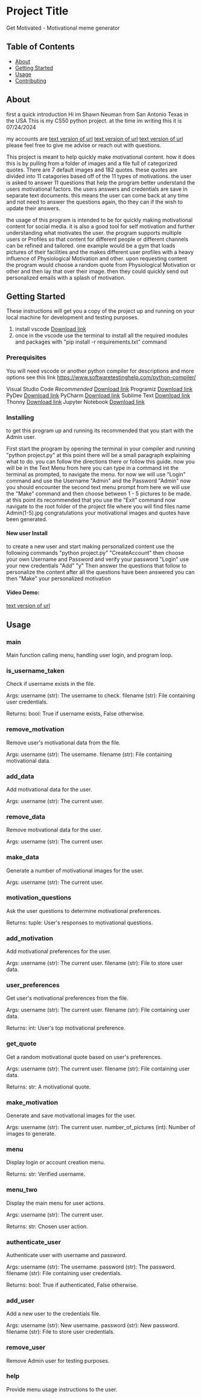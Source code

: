 # Project Title
Get Motivated - Motivational meme generator
## Table of Contents

- [About](#about)
- [Getting Started](#getting_started)
- [Usage](#usage)
- [Contributing](../CONTRIBUTING.md)

## About <a name = "about"></a>

first a quick introduction
Hi im Shawn Neuman from San Antonio Texas in the USA
This is my CS50 python project. at the time im writing this it is 07/24/2024

my accounts are
[text version of url](https://profile.edx.org/u/s-neuman)
[text version of url](https://www.youtube.com/@shawnneuman10)
[text version of url](https://github.com/shawnn10)
please feel free to give me advise or reach out with questions.

This project is meant to help quickly make motivational content. how it does this is by pulling from a folder of images and a file full of categorized quotes. There are 7 default images and 182 quotes. these quotes are divided into 11 catagories based off of the 11 types of motivations. the user is asked to answer 11 questions that help the program better understand the users motivational factors. the users answers and credentials are save in separate text documents. this means the user can come back at any time and not need to answer the questions again, tho they can if the wish to update their answers.

the usage of this program is intended to be for quickly making motivational content for social media. it is also a good tool for self motivation and further understanding what motivates the user. the program supports multiple users or Profiles so that content for different people or different channels can be refined and tailored. one example would be a gym that loads pictures of their facilities and the makes different user profiles with a heavy influence of Physiological Motivation and other. upon requesting content the program would choose a random quote from Physiological Motivation or other and then lay that over their image. then they could quickly send out personalized emails with a splash of motivation.

## Getting Started <a name = "getting_started"></a>

These instructions will get you a copy of the project up and running on your local machine for development and testing purposes.
  1. install vscode [Download link](https://code.visualstudio.com/Download)
  2. once in the vscode use the terminal to install all the required modules and packages with "pip install -r requirements.txt" command

### Prerequisites

You will need vscode or another python compiler for descriptions and more options see this link https://www.softwaretestinghelp.com/python-compiler/

Visual Studio Code *Recommended*
[Download link](https://code.visualstudio.com/Download)
Programiz
[Download link](https://www.programiz.com/python-programming/online-compiler/)
PyDev
[Download link](https://www.pydev.org/download.html)
PyCharm
[Download link](https://www.jetbrains.com/pycharm/)
Sublime Text
[Download link](https://www.sublimetext.com/)
Thonny
[Download link](https://thonny.org/)
Jupyter Notebook
[Download link](https://jupyter.org/)

### Installing

to get this program up and running its recommended that you start with the Admin user.

First start the program by opening the terminal in your compiler and running "python project.py"
at this point there will be a small paragraph explaining what to do. you can follow the directions there or follow this guide.
now you will be in the Text Menu from here you can type in a command int the terminal as prompted, to navigate the menu.
for now we will use "Login" command and use the Username "Admin" and the Password "Admin"
now you should encounter the second text menu prompt from here we will use the "Make" command
and then choose between 1 - 5 pictures to be made.
at this point its recommended that you use the "Exit" command
now navigate to the root folder of the project file where you will find files name Admin(1-5).jpg
congratulations your motivational images and quotes have been generated.


#### New user Install

to create a new user and start making personalized content use the following commands
"python project.py"
"CreateAccount"
then choose your own Username and Password and verify your password
"Login"
use your new credentials
"Add"
"y"
Then answer the questions that follow to personalize the content
after all the questions have been answered you can then
"Make" your personalized motivation

#### Video Demo:  <URL HERE>
[text version of url](https://youtu.be/VnBPzPiFWcU)

## Usage <a name = "usage"></a>

### main

Main function calling menu, handling user login, and program loop.


### is_username_taken

Check if username exists in the file.

Args:
    username (str): The username to check.
    filename (str): File containing user credentials.

Returns:
    bool: True if username exists, False otherwise.

### remove_motivation

Remove user's motivational data from the file.

Args:
    username (str): The username.
    filename (str): File containing motivational data.

### add_data

Add motivational data for the user.

Args:
    username (str): The current user.

### remove_data

Remove motivational data for the user.

Args:
    username (str): The current user.

### make_data

Generate a number of motivational images for the user.

Args:
    username (str): The current user.

### motivation_questions

Ask the user questions to determine motivational preferences.

Returns:
    tuple: User's responses to motivational questions.


### add_motivation

Add motivational preferences for the user.

Args:
    username (str): The current user.
    filename (str): File to store user data.

### user_preferences

Get user's motivational preferences from the file.

Args:
    username (str): The current user.
    filename (str): File containing user data.

Returns:
    int: User's top motivational preference.

### get_quote

Get a random motivational quote based on user's preferences.

Args:
    username (str): The current user.
    filename (str): File containing user data.

Returns:
    str: A motivational quote.

### make_motivation

Generate and save motivational images for the user.

Args:
    username (str): The current user.
    number_of_pictures (int): Number of images to generate.

### menu

Display login or account creation menu.

Returns:
    str: Verified username.

### menu_two

Display the main menu for user actions.

Args:
    username (str): The current user.

Returns:
    str: Chosen user action.

### authenticate_user

Authenticate user with username and password.

Args:
    username (str): The username.
    password (str): The password.
    filename (str): File containing user credentials.

Returns:
    bool: True if authenticated, False otherwise.

### add_user

Add a new user to the credentials file.

Args:
    username (str): New username.
    password (str): New password.
    filename (str): File to store user credentials.

### remove_user

Remove Admin user for testing purposes.

### help

Provide menu usage instructions to the user.


